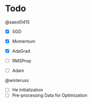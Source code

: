 # Todo

@saeol0415
- [x] SGD
- [x] Momentum 
- [x] AdaGrad
- [ ] RMSProp
- [ ] Adam


@winteruss
- [ ] He initialization
- [ ] Pre-processing Data for Optimization
